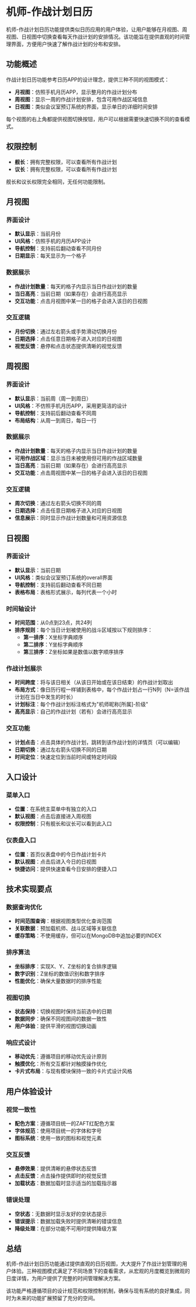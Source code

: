 # 机师-作战计划日历

机师-作战计划日历功能提供类似日历应用的用户体验，让用户能够在月视图、周视图、日视图中切换查看每天作战计划的安排情况。该功能旨在提供直观的时间管理界面，方便用户快速了解作战计划的分布和安排。

## 功能概述

作战计划日历功能参考日历APP的设计理念，提供三种不同的视图模式：
- **月视图**：仿照手机月历APP，显示整月的作战计划分布
- **周视图**：显示一周的作战计划安排，包含可用作战区域信息
- **日视图**：类似会议室预订系统的界面，显示单日的详细时间安排

每个视图的右上角都提供视图切换按钮，用户可以根据需要快速切换不同的查看模式。

## 权限控制

- **舰长**：拥有完整权限，可以查看所有作战计划
- **议长**：拥有完整权限，可以查看所有作战计划

舰长和议长权限完全相同，无任何功能限制。

## 月视图

### 界面设计
- **默认显示**：当前月份
- **UI风格**：仿照手机的月历APP设计
- **导航控制**：支持前后翻动查看不同月份
- **日期显示**：每天显示为一个格子

### 数据展示
- **作战计划数量**：每天的格子内显示当日作战计划的数量
- **当日高亮**：当前日期（如果存在）会进行高亮显示
- **交互功能**：点击月视图中某一日的格子会进入该日的日视图

### 交互逻辑
- **月份切换**：通过左右箭头或手势滑动切换月份
- **日期选择**：点击任意日期格子进入对应的日视图
- **视觉反馈**：悬停和点击状态提供清晰的视觉反馈

## 周视图

### 界面设计
- **默认显示**：当前周（周一到周日）
- **UI风格**：不仿照手机月历APP，采用更简洁的设计
- **导航控制**：支持前后翻动查看不同周
- **布局结构**：从周一到周日，每日一行

### 数据展示
- **作战计划数量**：每天的格子内显示当日作战计划的数量
- **可用作战区域**：显示当日未被使用但可用的作战区域数量
- **当日高亮**：当前日期（如果存在）会进行高亮显示
- **交互功能**：点击周视图中某一日的格子会进入该日的日视图

### 交互逻辑
- **周次切换**：通过左右箭头切换不同的周
- **日期选择**：点击任意日期格子进入对应的日视图
- **信息展示**：同时显示作战计划数量和可用资源信息

## 日视图

### 界面设计
- **默认显示**：当前日期
- **UI风格**：类似会议室预订系统的overall界面
- **导航控制**：支持前后翻动查看不同日期
- **表格布局**：表格形式展示，每列代表一个小时

### 时间轴设计
- **时间范围**：从0点到23点，共24列
- **排序规则**：每个当日计划被使用的战斗区域按以下规则排序：
  - **第一排序**：X坐标字典顺序
  - **第二排序**：Y坐标字典顺序  
  - **第三排序**：Z坐标如果是数值以数字顺序排序

### 作战计划展示
- **时间跨度**：将与该日相关（从该日开始或在该日结束）的作战计划取出
- **布局方式**：像日历行程一样铺到表格中，每个作战计划占一行N列（N=该作战计划在当日中发生的时长）
- **计划标注**：每个作战计划标注格式为"机师昵称[所属]-阶级"
- **高亮显示**：自己的作战计划（若有）会进行高亮显示

### 交互功能
- **计划点击**：点击具体的作战计划，跳转到该作战计划的详情页（可以编辑）
- **日期切换**：通过左右箭头切换不同的日期
- **时间定位**：快速定位到当前时间或特定时间段

## 入口设计

### 菜单入口
- **位置**：在系统主菜单中有独立的入口
- **默认视图**：点击后直接进入周视图
- **权限控制**：只有舰长和议长可以看到此入口

### 仪表盘入口
- **位置**：首页仪表盘中的今日作战计划卡片
- **默认视图**：点击后进入今日的日视图
- **快捷访问**：提供快速查看今日安排的便捷入口

## 技术实现要点

### 数据查询优化
- **时间范围查询**：根据视图类型优化查询范围
- **关联数据**：预加载机师、战斗区域等关联信息
- **缓存策略**：不使用缓存，但可以在MongoDB中追加必要的INDEX

### 排序算法
- **坐标排序**：实现X、Y、Z坐标的复合排序逻辑
- **数字识别**：Z坐标的数值识别和数字排序
- **性能优化**：确保大量数据时的排序性能

### 视图切换
- **状态保持**：切换视图时保持当前选中的日期
- **数据同步**：确保不同视图间的数据一致性
- **用户体验**：提供平滑的视图切换动画

### 响应式设计
- **移动优先**：遵循项目的移动优先设计原则
- **触摸优化**：所有交互都针对触摸操作优化
- **卡片式布局**：与现有模块保持一致的卡片式设计风格

## 用户体验设计

### 视觉一致性
- **配色方案**：遵循项目统一的ZAFT红配色方案
- **字体规范**：使用项目统一的字体和字号
- **图标系统**：使用一致的图标和视觉元素

### 交互反馈
- **悬停效果**：提供清晰的悬停状态反馈
- **点击反馈**：点击操作提供即时的视觉反馈
- **加载状态**：数据加载时显示适当的加载指示器

### 错误处理
- **空状态**：无数据时显示友好的空状态提示
- **错误提示**：数据加载失败时提供清晰的错误信息
- **降级处理**：在部分功能不可用时提供降级方案


## 总结

机师-作战计划日历功能通过提供直观的日历视图，大大提升了作战计划管理的用户体验。三种视图模式满足了不同场景下的查看需求，从宏观的月度概览到微观的日度详情，为用户提供了完整的时间管理解决方案。

该功能严格遵循项目的设计规范和权限控制机制，确保与现有系统的良好集成，同时为未来的功能扩展预留了充分的空间。
